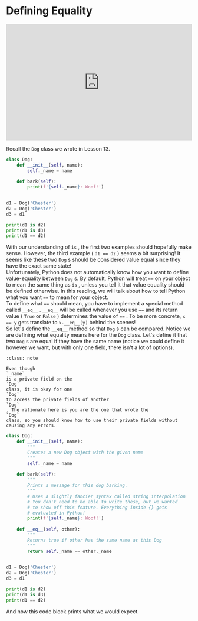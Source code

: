 # Defining Equality

<div style="position: relative; padding-bottom: 62.5%; height: 0;">
    <iframe src="https://www.loom.com/embed/11cc2dc8c14943f28ef63a454aa39f93?sharedAppSource=personal_library" frameborder="0" webkitallowfullscreen mozallowfullscreen allowfullscreen style="position: absolute; top: 0; left: 0; width: 100%; height: 100%;"></iframe>
</div>

Recall the `Dog` class we wrote in Lesson 13.  
```py
class Dog:
    def __init__(self, name):
        self._name = name
        
    def bark(self):
        print(f'{self._name}: Woof!')
        

d1 = Dog('Chester')
d2 = Dog('Chester')
d3 = d1

print(d1 is d2)
print(d1 is d3)
print(d1 == d2)
```

With our understanding of `is` , the first two examples should hopefully make sense. However, the third example ( `d1 == d2` ) seems a bit surprising! It seems like these two `Dog` s should be considered value equal since they have the exact same state!  
Unfortunately, Python does not automatically know how you want to define value-equality between `Dog` s. By default, Python will treat `==` on your object to mean the same thing as `is` , unless you tell it that value equality should be defined otherwise. In this reading, we will talk about how to tell Python what you want `==` to mean for your object.  
To define what `==` should mean, you have to implement a special method called `__eq__` . `__eq__` will be called whenever you use `==` and its return value ( `True` or `False` ) determines the value of `==` . To be more concrete, `x == y` gets translate to `x.__eq__(y)` behind the scenes!  
So let's define the `__eq__` method so that `Dog` s can be compared. Notice we are defining what equality means here for the `Dog` class. Let's define it that two `Dog` s are equal if they have the same name (notice we could define it however we want, but with only one field, there isn't a lot of options).  

```{admonition} Note
:class: note

Even though
`_name`
is a private field on the
`Dog`
class, it is okay for one
`Dog`
to access the private fields of another
`Dog`
. The rationale here is you are the one that wrote the
`Dog`
class, so you should know how to use their private fields without causing any errors.

```

```py
class Dog:
    def __init__(self, name):
        """
        Creates a new Dog object with the given name
        """
        self._name = name
        
    def bark(self):
        """
        Prints a message for this dog barking.
        """
        # Uses a slightly fancier syntax called string interpolation
        # You don't need to be able to write these, but we wanted
        # to show off this feature. Everything inside {} gets 
        # evaluated in Python! 
        print(f'{self._name}: Woof!')
        
    def __eq__(self, other):
        """
        Returns true if other has the same name as this Dog
        """
        return self._name == other._name
        

d1 = Dog('Chester')
d2 = Dog('Chester')
d3 = d1

print(d1 is d2)
print(d1 is d3)
print(d1 == d2)
```

And now this code block prints what we would expect.  

